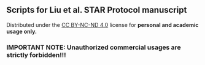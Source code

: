 ## Scripts for Liu et al. STAR Protocol manuscript

Distributed under the [CC BY-NC-ND 4.0](https://creativecommons.org/licenses/by-nc-nd/4.0/ "CC BY-NC-ND")
license for **personal and academic usage only.**

### IMPORTANT NOTE: Unauthorized commercial usages are strictly forbidden!!!
